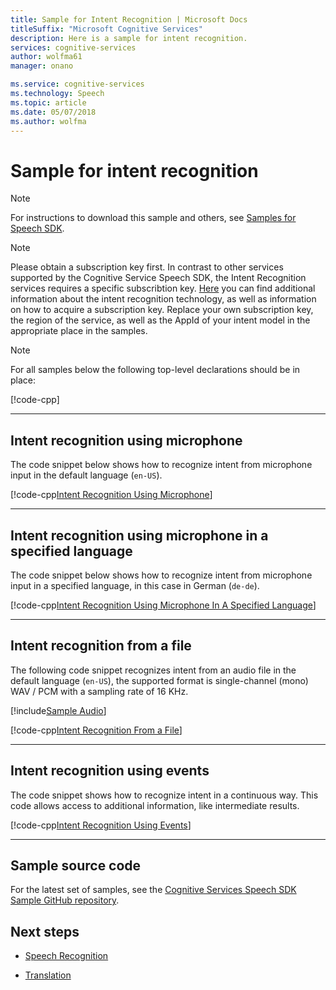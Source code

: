 ```yaml
---
title: Sample for Intent Recognition | Microsoft Docs
titleSuffix: "Microsoft Cognitive Services"
description: Here is a sample for intent recognition.
services: cognitive-services
author: wolfma61
manager: onano

ms.service: cognitive-services
ms.technology: Speech
ms.topic: article
ms.date: 05/07/2018
ms.author: wolfma
---
```


# Sample for intent recognition

> [!NOTE]
> For instructions to download this sample and others, see [Samples for Speech SDK](samples.md).

> [!NOTE]
> Please obtain a subscription key first. In contrast to other services supported by the Cognitive Service Speech SDK, the Intent Recognition services requires a specific subscribtion key. [Here](https://www.luis.ai) you can find additional information about the intent recognition technology, as well as information on how to acquire a subscription key. Replace your own subscription key, the region of the service, as well as the AppId of your intent model in the appropriate place in the samples.

> [!NOTE]
> For all samples below the following top-level declarations should be in place:
>
> [!code-cpp[](~/samples-cognitive-services-speech-sdk/Windows/cxx_samples/intent_recognition_samples.cpp#toplevel)]
>
> - - -

## Intent recognition using microphone

The code snippet below shows how to recognize intent from microphone input in the default language (`en-US`).

[!code-cpp[Intent Recognition Using Microphone](~/samples-cognitive-services-speech-sdk/Windows/cxx_samples/intent_recognition_samples.cpp#IntentRecognitionWithMicrophone)]

- - -

## Intent recognition using microphone in a specified language

The code snippet below shows how to recognize intent from microphone input in a specified language, in this case in German (`de-de`).

[!code-cpp[Intent Recognition Using Microphone In A Specified Language](~/samples-cognitive-services-speech-sdk/Windows/cxx_samples/intent_recognition_samples.cpp#IntentRecognitionWithLanguage)]

- - -

## Intent recognition from a file

The following code snippet recognizes intent from an audio file in the default language (`en-US`), the supported format is single-channel (mono) WAV / PCM with a sampling rate of 16 KHz.

[!include[Sample Audio](includes/sample-audio.md)]

[!code-cpp[Intent Recognition From a File](~/samples-cognitive-services-speech-sdk/Windows/cxx_samples/intent_recognition_samples.cpp?IntentRecognitionWithFile)]

- - -

## Intent recognition using events

The code snippet shows how to recognize intent in a continuous way. This code allows access to additional information, like intermediate results. 

[!code-cpp[Intent Recognition Using Events](~/samples-cognitive-services-speech-sdk/Windows/cxx_samples/intent_recognition_samples.cpp#IntentContinuousRecognitionUsingEvents)]

- - -

## Sample source code

For the latest set of samples, see the [Cognitive Services Speech SDK Sample GitHub repository](https://aka.ms/csspeech/samples).

## Next steps

- [Speech Recognition](./speech-to-text-sample.md)

- [Translation](./translation.md)